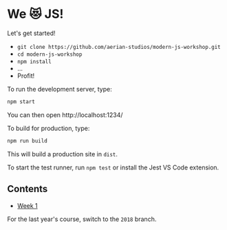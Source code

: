 # We 😻 JS!

Let's get started!

-   `git clone https://github.com/aerian-studios/modern-js-workshop.git`
-   `cd modern-js-workshop`
-   `npm install`
-   ...
-   Profit!

To run the development server, type:

```sh
npm start
```

You can then open http://localhost:1234/

To build for production, type:

```sh
npm run build
```

This will build a production site in `dist`.

To start the test runner, run `npm test` or install the Jest VS Code extension.

## Contents

-   [Week 1](./week01)

For the last year's course, switch to the `2018` branch.
